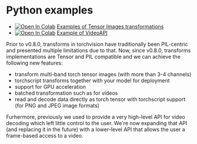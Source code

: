 # Python examples

- [![Open In Colab](https://colab.research.google.com/assets/colab-badge.svg)](https://colab.research.google.com/github/pytorch/vision/blob/master/examples/python/tensor_transforms.ipynb)
[Examples of Tensor Images transformations](https://github.com/pytorch/vision/blob/master/examples/python/tensor_transforms.ipynb)
- [![Open In Colab](https://colab.research.google.com/assets/colab-badge.svg)](https://colab.research.google.com/github/pytorch/vision/blob/master/examples/python/VideoAPI.ipynb)
[Example of VideoAPI](https://github.com/pytorch/vision/blob/master/examples/python/VideoAPI.ipynb)


Prior to v0.8.0, transforms in torchvision have traditionally been PIL-centric and presented multiple limitations due to 
that. Now, since v0.8.0, transforms implementations are Tensor and PIL compatible and we can achieve the following new 
features:
- transform multi-band torch tensor images (with more than 3-4 channels) 
- torchscript transforms together with your model for deployment
- support for GPU acceleration
- batched transformation such as for videos
- read and decode data directly as torch tensor with torchscript support (for PNG and JPEG image formats)

Furhermore, previously we used to provide a very high-level API for video decoding which left little control to the user. We're now expanding that API (and replacing it in the future) with a lower-level API that allows the user a frame-based access to a video.
